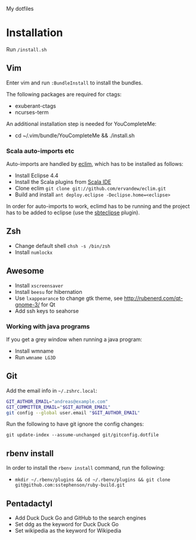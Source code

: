 My dotfiles

# Installation

Run `/install.sh`

## Vim

Enter vim and run `:BundleInstall` to install the bundles.

The following packages are required for ctags:
* exuberant-ctags
* ncurses-term

An additional installation step is needed for YouCompleteMe:
* cd ~/.vim/bundle/YouCompleteMe && ./install.sh

### Scala auto-imports etc

Auto-imports are handled by [eclim](http://eclim.org/), which has to be
installed as follows:
* Install Eclipse 4.4
* Install the Scala plugins from [Scala IDE](http://scala-ide.org/download/current.html)
* Clone eclim `git clone git://github.com/ervandew/eclim.git`
* Build and install `ant deploy.eclipse -Declipse.home=<eclipse>`

In order for auto-imports to work, eclimd has to be running and the project has
to be added to eclipse (use the
[sbteclipse](https://github.com/typesafehub/sbteclipse) plugin).

## Zsh

* Change default shell `chsh -s /bin/zsh`
* Install `numlockx`

## Awesome

* Install `xscreensaver`
* Install `beesu` for hibernation
* Use `lxappearance` to change gtk theme, see http://rubenerd.com/qt-gnome-3/ for Qt
* Add ssh keys to seahorse

### Working with java programs

If you get a grey window when running a java program:

* Install wmname
* Run `wmname LG3D`

## Git

Add the email info in `~/.zshrc.local`:

```zsh
GIT_AUTHOR_EMAIL="andreas@example.com"
GIT_COMMITTER_EMAIL="$GIT_AUTHOR_EMAIL"
git config --global user.email "$GIT_AUTHOR_EMAIL"
```

Run the following to have git ignore the config changes:

    git update-index --assume-unchanged git/gitconfig.dotfile

## rbenv install

In order to install the `rbenv install` command, run the following:
* `mkdir ~/.rbenv/plugins && cd ~/.rbenv/plugins && git clone git@github.com:sstephenson/ruby-build.git`

## Pentadactyl

* Add Duck Duck Go and GitHub to the search engines
* Set ddg as the keyword for Duck Duck Go
* Set wikipedia as the keyword for Wikipedia
